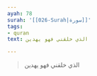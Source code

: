 ```yaml
---
ayah: 78
surah: '[[026-Surah|سورة]]'
tags:
- quran
text: الذي خلقني فهو يهدين

---
```

> الذي خلقني فهو يهدين
